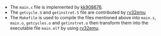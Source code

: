 - The `main.c` file is implemented by [kk908676](https://hackmd.io/@c3WNnG7RRK2J17ifSiezZA/H1jhh2t6n).
- The `getcycle.S` and `getinstret.S` file are contributed by [rv32emu](https://github.com/sysprog21/rv32emu/tree/master/tests/perfcounter)
- The `Makefile` is used to compile the files mentioned above into  `main.s`, `main.o`, `getcycles.o` and `getinstret.o` then transform them into the executable file `main.elf` by using [rv32emu](https://github.com/sysprog21/rv32emu).
